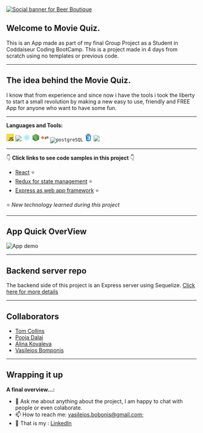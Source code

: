 [![Social banner for Beer Boutique](https://play-lh.googleusercontent.com/CEuBzhjSrMdLryPZvX-qxNbtpbGiGbGZHMDY1YT6pXfPAsRRKphwW2v-6hZmSz8PIMg)](https://moviequizgame.netlify.app/)

## Welcome to Movie Quiz.

This is an App made as part of my final Group Project as a Student in Coddaiseur Coding BootCamp.
This is a project made in 4 days from scratch using no templates or previous code.

---

## The idea behind the Movie Quiz.

I know that from experience and since now i have the tools i took the liberty to start a small revolution by making a new easy to use, friendly and FREE App for anyone who want to have some fun.

---

**Languages and Tools:**

<code><img height="20" src="https://raw.githubusercontent.com/github/explore/80688e429a7d4ef2fca1e82350fe8e3517d3494d/topics/javascript/javascript.png"></code>
<code><img height="20" src="https://seeklogo.com/images/R/redux-logo-9CA6836C12-seeklogo.com.png"></code>
<code><img height="20" src="https://raw.githubusercontent.com/github/explore/80688e429a7d4ef2fca1e82350fe8e3517d3494d/topics/react/react.png"></code>
<code><img height="20" src="https://raw.githubusercontent.com/github/explore/80688e429a7d4ef2fca1e82350fe8e3517d3494d/topics/nodejs/nodejs.png"></code>
<code><img height="20" src="https://raw.githubusercontent.com/github/explore/80688e429a7d4ef2fca1e82350fe8e3517d3494d/topics/git/git.png"></code>
<code><img height='20' title='postgreSQL' src='https://user-images.githubusercontent.com/31222514/155521312-96e008ba-1d5e-409f-aaec-ca229ca275c6.jpeg'></code>
<code><img height='20' title= 'CSS3' src='https://raw.githubusercontent.com/github/explore/80688e429a7d4ef2fca1e82350fe8e3517d3494d/topics/css/css.png'></code>
<code><img height='20'  src='https://mui.com/static/logo.png'></code>

---

👇 **Click links to see code samples in this project** 👇

- [React](https://github.com/Vasileios1314/quiz-frontend/blob/master/src/App.js) ⭐
- [Redux for state management](https://github.com/Vasileios1314/quiz-frontend/tree/master/src/store) ⭐
- [Express as web app framework](https://github.com/Vasileios1314/movie-quiz-backend/blob/master/index.js) ⭐

⭐ _New technology learned during this project_

---

## App Quick OverView

![App demo](./assets/Screen%20Recording%202022-05-10%20at%2012.gif)

---

## Backend server repo

The backend side of this project is an Express server using Sequelize. [Click here for more details](https://github.com/Vasileios1314/movie-quiz-backend)

---

## Collaborators

- [Tom Collins](https://github.com/t0mc0llins)
- [Pooja Dalai](https://github.com/poojadalai)
- [Alina Kovaleva](https://github.com/Alina-Kovaleva)
- [Vasileios Bomponis](https://github.com/Vasileios1314)

---

## Wrapping it up

**A final overview...:**

- 💬 Ask me about anything about the project, I am happy to chat with people or even colaborate.
- 📫 How to reach me: [vasileios.bobonis@gmail.com](https://www.linkedin.com/in/vasileios-bomponis-a20673121/);
- 📝 That is my : [LinkedIn](https://www.linkedin.com/in/vasileios-bomponis-a20673121/)
